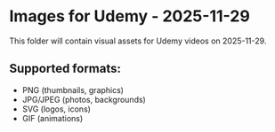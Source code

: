 # Images for Udemy - 2025-11-29

This folder will contain visual assets for Udemy videos on 2025-11-29.

## Supported formats:
- PNG (thumbnails, graphics)
- JPG/JPEG (photos, backgrounds)
- SVG (logos, icons)
- GIF (animations)

